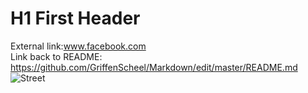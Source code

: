 # H1 First Header
External link:www.facebook.com  
Link back to README: https://github.com/GriffenScheel/Markdown/edit/master/README.md  
![Street](https://www.google.com/imgres?imgurl=https%3A%2F%2Fupload.wikimedia.org%2Fwikipedia%2Fcommons%2Fthumb%2F2%2F22%2FM%25C3%25BCnchner-Stra%25C3%259Fe%252C-Frankfurt.jpg%2F250px-M%25C3%25BCnchner-Stra%25C3%259Fe%252C-Frankfurt.jpg&imgrefurl=https%3A%2F%2Fen.wikipedia.org%2Fwiki%2FStreet&docid=rrV_kT0RxfcowM&tbnid=cprMqOVf0rSI2M%3A&vet=10ahUKEwjX78_pkpjdAhUBWK0KHe39CXsQMwj_ASgAMAA..i&w=250&h=188&safe=strict&bih=974&biw=1920&q=street&ved=0ahUKEwjX78_pkpjdAhUBWK0KHe39CXsQMwj_ASgAMAA&iact=mrc&uact=8)
